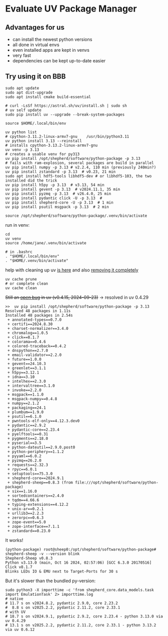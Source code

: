 # Evaluate UV Package Manager

## Advantages for us

- can install the newest python versions
- all done in virtual envs
- even installed apps are kept in venvs
- very fast
- dependencies can be kept up-to-date easier

## Try using it on BBB

```Shell
sudo apt update
sudo apt dist-upgrade
sudo apt install cmake build-essential
```

```Shell
# curl -LsSf https://astral.sh/uv/install.sh | sudo sh
# uv self update
sudo pip install uv --upgrade --break-system-packages

source $HOME/.local/bin/env

uv python list
# cpython-3.11.2-linux-armv7-gnu    /usr/bin/python3.11
uv python install 3.13 --reinstall
# installs cpython-3.13.2-linux-armv7-gnu
uv venv -p 3.13
# creates a usable venv for py313
uv pip install /opt/shepherd/software/python-package -p 3.13
# fails with ram-explosion, several packages are build in parallel
uv pip install numpy -p 3.13 # v2.2.4, 110 min (previously 240min?)
uv pip install zstandard -p 3.13  # v0.23, 21 min
sudo apt install hdf5-tools libhdf5-dev # or libhdf5-103, the two installed did the trick
uv pip install h5py -p 3.13  # v3.13, 54 min
uv pip install gevent -p 3.13  # v2024.11.1, 35 min
uv pip install pyzmq -p 3.13  # v26.4.0, 25 min
uv pip install pydantic click -U -p 3.13  #
uv pip install shepherd-core -U -p 3.13  # 1 min
uv pip install psutil msgpack -p 3.13  # 2 min

source /opt/shepherd/software/python-package/.venv/bin/activate
```

run in venv:

```shell
cd
uv venv
source /home/jane/.venv/bin/activate

# in .bashrc
. "$HOME/.local/bin/env"
. "$HOME/.venv/bin/activate"
```


help with cleaning up uv [is here](https://docs.astral.sh/uv/getting-started/features/#utility) and also [removing it completely](https://docs.astral.sh/uv/getting-started/installation/#uninstallation)

```Shell
uv cache prune
# or complete clean
uv cache clean
```

~~Still an [open bug](https://github.com/astral-sh/uv/issues/6873) in uv (v0.4.15, 2024-09-23)~~
-> resolved in uv 0.4.29

```Shell
>>  uv pip install /opt/shepherd/software/python-package -p 3.13
Resolved 48 packages in 1.11s
Installed 48 packages in 2.54s
 + annotated-types==0.7.0
 + certifi==2024.8.30
 + charset-normalizer==3.4.0
 + chromalog==1.0.5
 + click==8.1.7
 + colorama==0.4.6
 + colored-traceback==0.4.2
 + dnspython==2.7.0
 + email-validator==2.2.0
 + future==1.0.0
 + gevent==24.10.3
 + greenlet==3.1.1
 + h5py==3.12.1
 + idna==3.10
 + intelhex==2.3.0
 + intervaltree==3.1.0
 + invoke==2.2.0
 + msgpack==1.1.0
 + msgpack-numpy==0.4.8
 + numpy==2.1.2
 + packaging==24.1
 + plumbum==1.9.0
 + psutil==6.1.0
 + pwntools-elf-only==4.12.3.dev0
 + pydantic==2.9.2
 + pydantic-core==2.23.4
 + pyelftools==0.31
 + pygments==2.18.0
 + pyserial==3.5
 + python-dateutil==2.9.0.post0
 + python-periphery==1.1.2
 + pyyaml==6.0.2
 + pyzmq==26.2.0
 + requests==2.32.3
 + rpyc==6.0.1
 + setuptools==75.3.0
 + shepherd-core==2024.9.1
 + shepherd-sheep==0.8.3 (from file:///opt/shepherd/software/python-package)
 + six==1.16.0
 + sortedcontainers==2.4.0
 + tqdm==4.66.6
 + typing-extensions==4.12.2
 + unix-ar==0.2.1
 + urllib3==2.2.3
 + zerorpc==0.6.3
 + zope-event==5.0
 + zope-interface==7.1.1
 + zstandard==0.23.0
```

It works!

```Shell
(python-package) root@sheep0:/opt/shepherd/software/python-package# shepherd-sheep -v --version blink
Shepherd-Sheep v0.8.3
Python v3.13.0 (main, Oct 16 2024, 02:57:06) [GCC 6.3.0 20170516]
Click v8.1.7
Blinks LEDs IO & EMU next to Target-Ports for 30 s
```

But it's slower than the bundled py-version:

```Shell
sudo python3 -X importtime -c 'from shepherd_core.data_models.task import EmulationTask' 2> importtime.log
# native
# 11.7 s on v2024.8.2, pydantic 2.9.0, core 2.23.2
#  8.8 s on v2025.2.2, pydantic 2.11.2, core 2.33.1
# with UV
# 18.7 s on v2024.9.1, pydantic 2.9.2, core 2.23.4 - python 3.13.0 via uv 0.4.29
# 13.1 s on v2025.2.2, pydantic 2.11.2, core 2.33.1 - python 3.13.2 via uv 0.6.12

```

